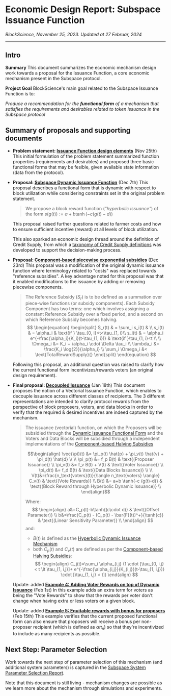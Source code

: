 # Economic Design Report: Subspace Issuance Function
*BlockScience, November 25, 2023. Updated at 27 Februar, 2024*

--- 
## Intro
**Summary**
This document summarizes the economic mechanism design work towards a proposal for the Issuance Function, a core economic mechanism present in the Subspace protocol.

**Project Goal**
BlockScience's main goal related to the Subspace Issuance Function is to:

*Produce a recommendation for the **functional form** of a mechanism that satisfies the requirements and desirables related to token issuance in the Subspace protocol*



## Summary of proposals and supporting documents

* **Problem statement: [Issuance Function design elements](https://hackmd.io/@blockscience/rJDEKiQBa)** (Nov 25th)
This initial formulation of the problem statement summarized function properties (requirements and desirables) and proposed three basic functional forms that may be fesible, given available state information (data from the protocol).

* **Proposal: [Subspace Dynamic Issuance Function](https://hackmd.io/GUzjDVm0TW2CulWAbetBWA?view)** (Dec 7th)
This proposal describes a functional form that is dynamic with respect to block utilization while considering constraints set in the original problem statement.

    > We propose a block reward function (*"hyperbolic issuance"*) of the form $s(g(t)) := a + b \tanh(-c(g(t) - d))$

    This proposal raised further questions related to farmer costs and how to ensure sufficient incentive (reward) at all levels of block utilization.

    This also sparked an economic design thread around the definition of Credit Supply, from which a [taxonomy of Credit Supply definitions](https://hackmd.io/@blockscience/SJrmGneDT) was developed to support the decision-making process.

* **Proposal: [Component-based piecewise exponential subsidies](https://hackmd.io/zu1jRV27SBy_HjPp_vKpYg?view)** (Dec 23rd)
This proposal was a modification of the original dynamic issuance function where terminology related to "costs" was replaced towards "reference subsidies". A key advantage noted for this proposal was that it enabled modifications to the issuance by adding or removing piecewise components.

    > The Reference Subsidy ($S_r$) is to be defined as a summation over piece-wise functions (or subsidy components). Each Subsidy Component has two terms: one which involves assigning a constant Reference Subsidy over a fixed period, and a second on which Reference Subsidy becomes halving.
$$
\begin{equation}
\begin{split}
S_r(t) & = \sum_i s_i(t) & \\
s_i(t) & = \alpha_i & \text{if }  \tau_{0, i}<t<\tau_{1, i}\\
s_i(t) & = \alpha_i e^{-\frac{\alpha_i}{K_i}(t-\tau_{1, i})} &  \text{if }\tau_{1, i}<t \\
\\
\Omega_i &= K_i + \alpha_i \cdot \Delta \tau_i \\
\lambda_i &= \frac{K_i \log{2}}{\alpha_i}
\\
\sum_i \Omega_i &< \text{TotalRewardSupply}{}
\end{split}
\end{equation}
$$

    Following this proposal, an additional question was raised to clarify how the current functional form incentivizes/rewards voters (an original design requirement).

* **Final proposal: [Decoupled Issuance](https://hackmd.io/@blockscience/SkEPigvFa)** (Jan 18th)
This document proposes the notion of a Vectorial Issuance Function, which enables to decouple issuance across different classes of recipients. The 3 different representations are intended to clarify protocol rewards from the perspective of block proposers, voters, and data blocks in order to verify that the required & desired incentives are indeed captured by the mechanism.

    >The issuance (vectorial) function, on which the Proposers will be subsidied through the [Dynamic Issuance Functional Form](/GUzjDVm0TW2CulWAbetBWA) and the Voters and Data Blocks will be subsidied through a independent implementations of the [Component-based Halving Subsidies ](/zu1jRV27SBy_HjPp_vKpYg)
    >
    >
    >$$\begin{align}
    >\vec{\pi}(t) &= \pi_p(t) \hat{p} + \pi_v(t) \hat{v} + \pi_d(t) \hat{d} \\
    >\\
    >\pi_p(t) &= f_p B(t) & \text{(Proposer Issuance)} \\
    >\pi_v(t) &= f_v B(t) + V(t) & \text{(Voter Issuance)} \\
    >\pi_d(t) &= f_d B(t) & \text{(Data Blocks Issuance)} \\
    >\\
    >V(t)&=\frac{n_\text{voters}(t)}{\langle n_\text{voters} \rangle} C_v(t) & \text{(Vote Rewards)} \\
    >B(t) &= a+b \tanh{-c (g(t)-d)} & \text{(Block Reward through Hyperbolic Dynamic Issuance)} \\
    >\end{align}$$
    >
    >Where:
    >$$
    >\begin{align}
    > a&=C_p(t)-b\tanh{(c\cdot d)} & \text{(Offset Parameter)}  \\
    >b&=\frac{C_p(t) - (C_p(t) - \bar{F}(t))^+}{\tanh{c}} & \text{(Linear Sensitivity Parameter)} \\
    >\end{align}
    >$$
    >and:
    >* $B(t)$ is defined as the [Hyperbolic Dynamic Issuance Mechanism](https://hackmd.io/GUzjDVm0TW2CulWAbetBWA?view)
    >* both $C_p(t)$ and $C_v(t)$ are defined as per the [Component-based Halving Subsidies](/zu1jRV27SBy_HjPp_vKpYg):
    >$$
    >\begin{align}
    >C_j(t)=\sum_i \alpha_{i,j} (1 \cdot [\tau_{0, i,j} < t \lt \tau_{1, i,j}]+ e^{-\frac{\alpha_{i,j}}{K_{i,j}}(t-\tau_{1, i,j})} \cdot [\tau_{1, i,j} < t])
    >\end{align}
    >$$

    Update: added **[Example 4: Adding Voter Rewards on top of Dynamic Issuance](https://hackmd.io/@blockscience/SkEPigvFa#Example-4-Adding-Voter-Rewards-on-top-of-Dynamic-Issuance)** (Feb 1st)
    In this example adds an extra term for voters as being the "Vote Rewards" to show that the rewards per voter don't change when having extra or less voters on a given block.

    Update: added **[Example 5: Equitable rewards with bonus for proposers](https://hackmd.io/w7mKLY7kRZ2Tm7FAaL3ibQ?both#Example-5-Equitable-Rewards-with-Bonus-for-Proposers)** (Feb 15th)
This example verifies that the current proposed functional form can also ensure that proposers will receive a bonus per non-proposer recipient (which is defined as $\alpha \pi_n$) so that they're incentivized to include as many recipients as possible.



## Next Step: Parameter Selection
Work towards the next step of parameter selection of this mechanism (and additional system parameters) is captured in the [Subspace System Parameter Selection Report](https://hackmd.io/UUqsTyzaQd2l2yANtLV3Pg?view).

Note that this document is still living - mechanism changes are possible as we learn more about the mechanism through simulations and experiments.
